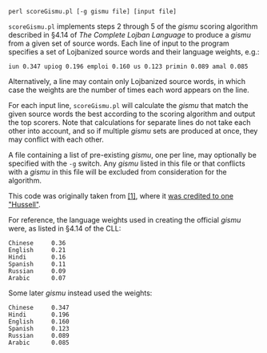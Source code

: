     perl scoreGismu.pl [-g gismu file] [input file]

`scoreGismu.pl` implements steps 2 through 5 of the _gismu_ scoring algorithm
described in §4.14 of _The Complete Lojban Language_ to produce a _gismu_ from
a given set of source words.  Each line of input to the program specifies a set
of Lojbanized source words and their language weights, e.g.:

    iun 0.347 upiog 0.196 emploi 0.160 us 0.123 primin 0.089 amal 0.085

Alternatively, a line may contain only Lojbanized source words, in which case
the weights are the number of times each word appears on the line.

For each input line, `scoreGismu.pl` will calculate the _gismu_ that match the
given source words the best according to the scoring algorithm and output the
top scorers.  Note that calculations for separate lines do not take each other
into account, and so if multiple _gismu_ sets are produced at once, they may
conflict with each other.

A file containing a list of pre-existing _gismu_, one per line, may optionally
be specified with the `-g` switch.  Any _gismu_ listed in this file or that
conflicts with a _gismu_ in this file will be excluded from consideration for
the algorithm.

This code was originally taken from [\[1\]][1], where it [was credited to one
"Hussell"][2].

For reference, the language weights used in creating the official _gismu_ were,
as listed in §4.14 of the CLL:

    Chinese     0.36
    English     0.21
    Hindi       0.16
    Spanish     0.11
    Russian     0.09
    Arabic      0.07

Some later _gismu_ instead used the weights:

    Chinese     0.347
    Hindi       0.196
    English     0.160
    Spanish     0.123
    Russian     0.089
    Arabic      0.085

[1]: https://groups.google.com/d/msg/lojban/MYL6KsfNKzc/-6LiJISgP0MJ
[2]: https://groups.google.com/d/msg/lojban/MYL6KsfNKzc/O3LFGdRV5WEJ

